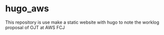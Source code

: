 # hugo_aws
This repository is use make a static website with hugo to note the worklog proposal of OJT at AWS FCJ
